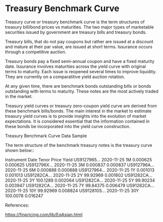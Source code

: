 # Treasury Benchmark Curve 

Treasury curve or treasury benchmark curve is the term structures of treasury bill/bond prices vs maturities. The two major types of marketable securities issued by government are treasury bills and treasury bonds.

Treasury bills, that do not pay coupons but rather are issued at a discount and mature at their par value, are issued at short terms. Issurance occurs through a competitive auction.

Treasury bonds pay a fixed semi-annual coupon and have a fixed maturity date. Issurance involves maturities across the yield curve with original terms to maturity. Each issue is reopened several times to improve liquidity. They are currently on a comparatitive yield auction rotation.

At any given time, there are benchmark bonds outstanding bills or bonds outstanding with terms to maturity. These notes are the most actively traded in the market.

Treasury yield curves or treasury zero-coupon yield curve are derived from these benchmark bills/bonds. The main interest in the market to estimate treasury yield curves is to provide insights into the evolution of market expectations. It is considered essential that the information contained in these bonds be incorporated into the yield curve construction.

Treasury Benchmark Curve Data Sample

The term structure of the benchmark treasury notes is the treasury curve shown below::


Instrument	Date	Tenor	Price	Yield
US9127965…	2020-11-25	1M	0.000625	0.000625
US912796X…	2020-11-25	3M	0.000837	0.000837
US912796A...	2020-11-25	6M	0.000888	0.000888
US9127964…	2020-11-25	1Y	0.001013	0.001013
US91282CA…	2020-11-25	2Y	99.92969	0.001602
US91282CA…	2020-11-25	3Y	100.1289	0.002064
US91282CA…	2020-11-25	5Y	99.90234	0.003947
US91282CA…	2020-11-25	7Y	99.84375	0.006479
US91282CA…	2020-11-25	10Y	99.92969	0.008824
US912810S…	2020-11-25	30Y	100.0078	0.016247

References:

https://finpricing.com/lib/EqAsian.html
